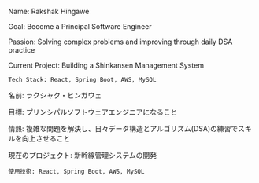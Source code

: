 Name: Rakshak Hingawe

Goal: Become a Principal Software Engineer

Passion: Solving complex problems and improving through daily DSA practice

Current Project: Building a Shinkansen Management System

    Tech Stack: React, Spring Boot, AWS, MySQL


名前: ラクシャク・ヒンガウェ

目標: プリンシパルソフトウェアエンジニアになること

情熱: 複雑な問題を解決し、日々データ構造とアルゴリズム(DSA)の練習でスキルを向上させること

現在のプロジェクト: 新幹線管理システムの開発

    使用技術: React, Spring Boot, AWS, MySQL


